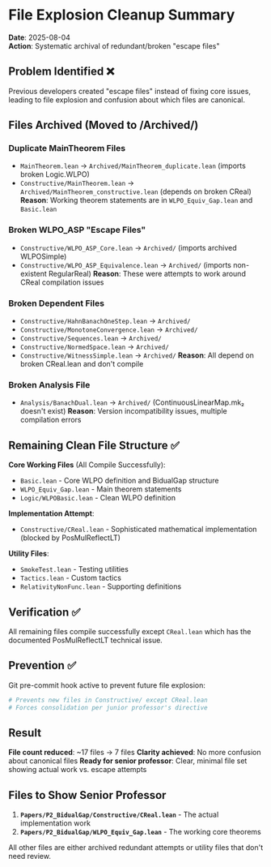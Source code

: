 # File Explosion Cleanup Summary

**Date**: 2025-08-04  
**Action**: Systematic archival of redundant/broken "escape files"

## Problem Identified ❌
Previous developers created "escape files" instead of fixing core issues, leading to file explosion and confusion about which files are canonical.

## Files Archived (Moved to /Archived/)

### Duplicate MainTheorem Files
- `MainTheorem.lean` → `Archived/MainTheorem_duplicate.lean` (imports broken Logic.WLPO)  
- `Constructive/MainTheorem.lean` → `Archived/MainTheorem_constructive.lean` (depends on broken CReal)
**Reason**: Working theorem statements are in `WLPO_Equiv_Gap.lean` and `Basic.lean`

### Broken WLPO_ASP "Escape Files"  
- `Constructive/WLPO_ASP_Core.lean` → `Archived/` (imports archived WLPOSimple)
- `Constructive/WLPO_ASP_Equivalence.lean` → `Archived/` (imports non-existent RegularReal)
**Reason**: These were attempts to work around CReal compilation issues

### Broken Dependent Files
- `Constructive/HahnBanachOneStep.lean` → `Archived/`
- `Constructive/MonotoneConvergence.lean` → `Archived/`  
- `Constructive/Sequences.lean` → `Archived/`
- `Constructive/NormedSpace.lean` → `Archived/`
- `Constructive/WitnessSimple.lean` → `Archived/`
**Reason**: All depend on broken CReal.lean and don't compile

### Broken Analysis File
- `Analysis/BanachDual.lean` → `Archived/` (ContinuousLinearMap.mk₂ doesn't exist)
**Reason**: Version incompatibility issues, multiple compilation errors

## Remaining Clean File Structure ✅

**Core Working Files** (All Compile Successfully):
- `Basic.lean` - Core WLPO definition and BidualGap structure
- `WLPO_Equiv_Gap.lean` - Main theorem statements  
- `Logic/WLPOBasic.lean` - Clean WLPO definition

**Implementation Attempt**:
- `Constructive/CReal.lean` - Sophisticated mathematical implementation (blocked by PosMulReflectLT)

**Utility Files**:
- `SmokeTest.lean` - Testing utilities
- `Tactics.lean` - Custom tactics  
- `RelativityNonFunc.lean` - Supporting definitions

## Verification ✅
All remaining files compile successfully except `CReal.lean` which has the documented PosMulReflectLT technical issue.

## Prevention ✅
Git pre-commit hook active to prevent future file explosion:
```bash
# Prevents new files in Constructive/ except CReal.lean
# Forces consolidation per junior professor's directive
```

## Result
**File count reduced**: ~17 files → 7 files
**Clarity achieved**: No more confusion about canonical files
**Ready for senior professor**: Clear, minimal file set showing actual work vs. escape attempts

## Files to Show Senior Professor
1. **`Papers/P2_BidualGap/Constructive/CReal.lean`** - The actual implementation work
2. **`Papers/P2_BidualGap/WLPO_Equiv_Gap.lean`** - The working core theorems

All other files are either archived redundant attempts or utility files that don't need review.